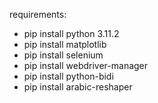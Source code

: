 requirements:
- pip install python 3.11.2
- pip install matplotlib
- pip install selenium
- pip install webdriver-manager
- pip install python-bidi
- pip install arabic-reshaper
